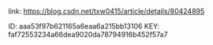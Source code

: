 link: https://blog.csdn.net/txw0415/article/details/80424895

ID: aaa53f97b621165a6eaa6a215bb13106
KEY: faf72553234a66dea9020da78794916b452f57a7
